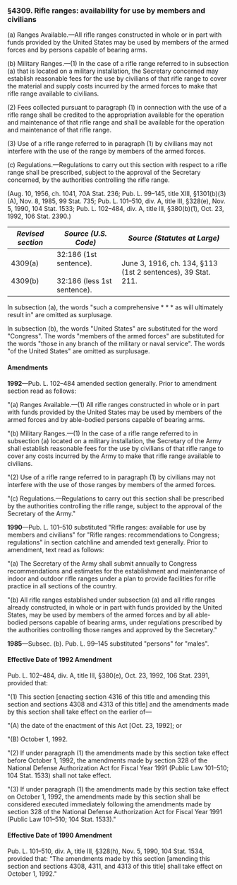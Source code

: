 ### §4309. Rifle ranges: availability for use by members and civilians ###

(a) Ranges Available.—All rifle ranges constructed in whole or in part with funds provided by the United States may be used by members of the armed forces and by persons capable of bearing arms.

(b) Military Ranges.—(1) In the case of a rifle range referred to in subsection (a) that is located on a military installation, the Secretary concerned may establish reasonable fees for the use by civilians of that rifle range to cover the material and supply costs incurred by the armed forces to make that rifle range available to civilians.

(2) Fees collected pursuant to paragraph (1) in connection with the use of a rifle range shall be credited to the appropriation available for the operation and maintenance of that rifle range and shall be available for the operation and maintenance of that rifle range.

(3) Use of a rifle range referred to in paragraph (1) by civilians may not interfere with the use of the range by members of the armed forces.

(c) Regulations.—Regulations to carry out this section with respect to a rifle range shall be prescribed, subject to the approval of the Secretary concerned, by the authorities controlling the rifle range.

(Aug. 10, 1956, ch. 1041, 70A Stat. 236; Pub. L. 99–145, title XIII, §1301(b)(3)(A), Nov. 8, 1985, 99 Stat. 735; Pub. L. 101–510, div. A, title III, §328(e), Nov. 5, 1990, 104 Stat. 1533; Pub. L. 102–484, div. A, title III, §380(b)(1), Oct. 23, 1992, 106 Stat. 2390.)

|   *Revised section*    |                   *Source (U.S. Code)*                    |                *Source (Statutes at Large)*                |
|------------------------|-----------------------------------------------------------|------------------------------------------------------------|
|4309(a)<br/><br/>4309(b)|32:186 (1st sentence).<br/><br/>32:186 (less 1st sentence).|June 3, 1916, ch. 134, §113 (1st 2 sentences), 39 Stat. 211.|

In subsection (a), the words "such a comprehensive \* \* \* as will ultimately result in" are omitted as surplusage.

In subsection (b), the words "United States" are substituted for the word "Congress". The words "members of the armed forces" are substituted for the words "those in any branch of the military or naval service". The words "of the United States" are omitted as surplusage.

#### Amendments ####

**1992**—Pub. L. 102–484 amended section generally. Prior to amendment section read as follows:

"(a) Ranges Available.—(1) All rifle ranges constructed in whole or in part with funds provided by the United States may be used by members of the armed forces and by able-bodied persons capable of bearing arms.

"(b) Military Ranges.—(1) In the case of a rifle range referred to in subsection (a) located on a military installation, the Secretary of the Army shall establish reasonable fees for the use by civilians of that rifle range to cover any costs incurred by the Army to make that rifle range available to civilians.

"(2) Use of a rifle range referred to in paragraph (1) by civilians may not interfere with the use of those ranges by members of the armed forces.

"(c) Regulations.—Regulations to carry out this section shall be prescribed by the authorities controlling the rifle range, subject to the approval of the Secretary of the Army."

**1990**—Pub. L. 101–510 substituted "Rifle ranges: available for use by members and civilians" for "Rifle ranges: recommendations to Congress; regulations" in section catchline and amended text generally. Prior to amendment, text read as follows:

"(a) The Secretary of the Army shall submit annually to Congress recommendations and estimates for the establishment and maintenance of indoor and outdoor rifle ranges under a plan to provide facilities for rifle practice in all sections of the country.

"(b) All rifle ranges established under subsection (a) and all rifle ranges already constructed, in whole or in part with funds provided by the United States, may be used by members of the armed forces and by all able-bodied persons capable of bearing arms, under regulations prescribed by the authorities controlling those ranges and approved by the Secretary."

**1985**—Subsec. (b). Pub. L. 99–145 substituted "persons" for "males".

#### Effective Date of 1992 Amendment ####

Pub. L. 102–484, div. A, title III, §380(e), Oct. 23, 1992, 106 Stat. 2391, provided that:

"(1) This section [enacting section 4316 of this title and amending this section and sections 4308 and 4313 of this title] and the amendments made by this section shall take effect on the earlier of—

"(A) the date of the enactment of this Act [Oct. 23, 1992]; or

"(B) October 1, 1992.

"(2) If under paragraph (1) the amendments made by this section take effect before October 1, 1992, the amendments made by section 328 of the National Defense Authorization Act for Fiscal Year 1991 (Public Law 101–510; 104 Stat. 1533) shall not take effect.

"(3) If under paragraph (1) the amendments made by this section take effect on October 1, 1992, the amendments made by this section shall be considered executed immediately following the amendments made by section 328 of the National Defense Authorization Act for Fiscal Year 1991 (Public Law 101–510; 104 Stat. 1533)."

#### Effective Date of 1990 Amendment ####

Pub. L. 101–510, div. A, title III, §328(h), Nov. 5, 1990, 104 Stat. 1534, provided that: "The amendments made by this section [amending this section and sections 4308, 4311, and 4313 of this title] shall take effect on October 1, 1992."